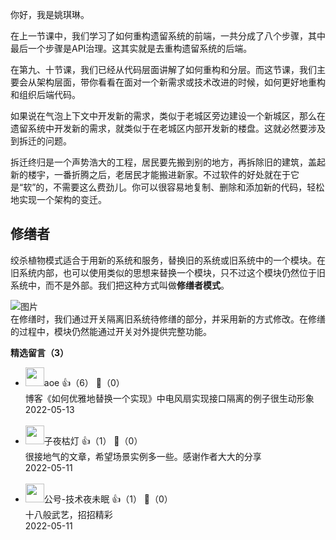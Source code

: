 你好，我是姚琪琳。

在上一节课中，我们学习了如何重构遗留系统的前端，一共分成了八个步骤，其中最后一个步骤是API治理。这其实就是去重构遗留系统的后端。

在第九、十节课，我们已经从代码层面讲解了如何重构和分层。而这节课，我们主要会从架构层面，带你看看在面对一个新需求或技术改进的时候，如何更好地重构和组织后端代码。

如果说在气泡上下文中开发新的需求，类似于老城区旁边建设一个新城区，那么在遗留系统中开发新的需求，就类似于在老城区内部开发新的楼盘。这就必然要涉及到拆迁的问题。

拆迁终归是一个声势浩大的工程，居民要先搬到别的地方，再拆除旧的建筑，盖起新的楼宇，一番折腾之后，老居民才能搬进新家。不过软件的好处就在于它是“软”的，不需要这么费劲儿。你可以很容易地复制、删除和添加新的代码，轻松地实现一个架构的变迁。

## 修缮者

绞杀植物模式适合于用新的系统和服务，替换旧的系统或旧系统中的一个模块。在旧系统内部，也可以使用类似的思想来替换一个模块，只不过这个模块仍然位于旧系统中，而不是外部。我们把这种方式叫做**修缮者模式**。

![图片](https://static001.geekbang.org/resource/image/4e/4a/4efdb7aa98481f6096a665cfd514484a.jpg?wh=1920x584)  
在修缮时，我们通过开关隔离旧系统待修缮的部分，并采用新的方式修改。在修缮的过程中，模块仍然能通过开关对外提供完整功能。
<div><strong>精选留言（3）</strong></div><ul>
<li><img src="https://static001.geekbang.org/account/avatar/00/11/1d/de/62bfa83f.jpg" width="30px"><span>aoe</span> 👍（6） 💬（0）<div>博客《如何优雅地替换一个实现》中电风扇实现接口隔离的例子很生动形象</div>2022-05-13</li><br/><li><img src="https://static001.geekbang.org/account/avatar/00/14/bf/3e/cdc36608.jpg" width="30px"><span>子夜枯灯</span> 👍（1） 💬（0）<div>很接地气的文章，希望场景实例多一些。感谢作者大大的分享</div>2022-05-11</li><br/><li><img src="https://static001.geekbang.org/account/avatar/00/0f/77/b3/991f3f9b.jpg" width="30px"><span>公号-技术夜未眠</span> 👍（1） 💬（0）<div>十八般武艺，招招精彩</div>2022-05-11</li><br/>
</ul>